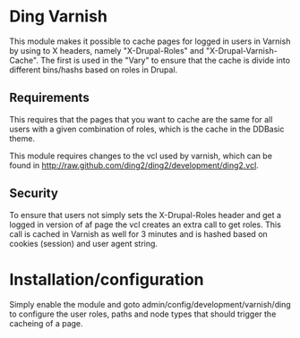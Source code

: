 # Ding Varnish
This module makes it possible to cache pages for logged in users in Varnish by
using to X headers, namely "X-Drupal-Roles" and "X-Drupal-Varnish-Cache". The
first is used in the "Vary" to ensure that the cache is divide into different
bins/hashs based on roles in Drupal.

## Requirements
This requires that the pages that you want to cache are the same for all users
with a given combination of roles, which is the cache in the DDBasic theme.

This module requires changes to the vcl used by varnish, which can be found in
http://raw.github.com/ding2/ding2/development/ding2.vcl.

## Security
To ensure that users not simply sets the X-Drupal-Roles header and get a logged
in version of af page the vcl creates an extra call to get roles. This call is
cached in Varnish as well for 3 minutes and is hashed based on cookies
(session) and user agent string.

# Installation/configuration
Simply enable the module and goto admin/config/development/varnish/ding to
configure the user roles, paths and node types that should trigger the cacheing
of a page.

